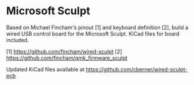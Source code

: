 # Microsoft Sculpt

Based on Michael Fincham's pinout [1] and keyboard definition [2], build a wired USB control board for the Microsoft Sculpt. KiCad files for board included.

[1] https://github.com/fincham/wired-sculpt
[2] https://github.com/fincham/qmk_firmware_sculpt

Updated KiCad files available at https://github.com/cberner/wired-sculpt-pcb
